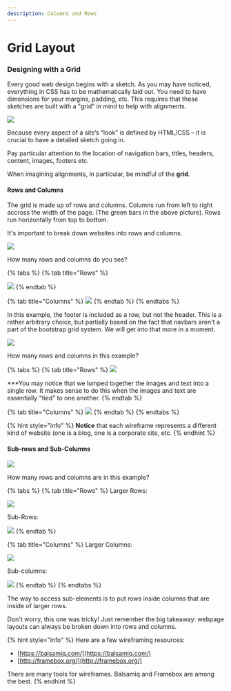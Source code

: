 ```yaml
---
description: Columns and Rows
---
```


# Grid Layout

### Designing with a Grid

Every good web design begins with a sketch. As you may have noticed, everything in CSS has to be mathematically laid out. You need to have dimensions for your margins, padding, etc. This requires that these sketches are built with a "grid" in mind to help with alignments. 

![](https://lh6.googleusercontent.com/4jiCQAaxNGHURFWaTtevTNWQo3Iq3QPVLaDSt_ygloHhRnDRPSHDO_DZh8z_STbmmrg7aSHsrw61AmALuiNHjPCDXoUefj8u0-T2qIzCt66Kk67AdtsZ4vcZbJTWx1eXkRwt2fVuSI8)

Because every aspect of a site’s “look” is defined by HTML/CSS – it is crucial to have a detailed sketch going in.

Pay particular attention to the location of navigation bars, titles, headers, content, images, footers etc. 

When imagining alignments, in particular, be mindful of the **grid**.

#### Rows and Columns

The grid is made up of rows and columns. Columns run from left to right accross the width of the page. \(The green bars in the above picture\). Rows run horizontally from top to bottom.

It's important to break down websites into rows and columns.

![](../../../.gitbook/assets/image%20%287%29.png)

How many rows and columns do you see?

{% tabs %}
{% tab title="Rows" %}


![](https://lh3.googleusercontent.com/hrUy4iXPzjqmRZJEJkaiXkUEbO03Wye_ra4SNK8drh4yOVFr9U3rgiXZDq1pJVtg5jS0-41QuuRd0LSZnd8iKsOcZ_4ftXvqoIPk9m2LfxVZmX_RzQs65xOSparlWsThRQv5nsBF6TY)
{% endtab %}

{% tab title="Columns" %}
![](https://lh4.googleusercontent.com/w6aRkar42IC4455uvRppWqmOfeiXltAaqG_-xcizR9VVw9mPJ9vjMFtBquQOpKjaBQZdQydpLmzQykuCkrrEziPKCZsBJy0_cjSD7t1oVuhqVQ1yizLEZ6XyJrWQTe3mFRWdB30xF-w)
{% endtab %}
{% endtabs %}

In this example, the footer is included as a row, but not the header. This is a rather arbitrary choice, but partially based on the fact that navbars aren't a part of the bootstrap grid system. We will get into that more in a moment.



![](https://lh3.googleusercontent.com/2VmFlhJ9-mH07B2rEuvBMFM_sUAIzgHokTjO0XxJ1UnfcTwwY9GmXLPM4Ox8MsPao0UGDJpzkErr1xpPED-XKF_lely33n_1-Mkkt3T9RK0429sG7D6RcPE_4fh-E2HVOXD8NTKXSLQ)

How many rows and columns in this example?

{% tabs %}
{% tab title="Rows" %}
![](https://lh5.googleusercontent.com/ICSvj433VoIXkqaOKrbTub2KDzALyzBUewOR7OyWGe88REvM3bjfnwoelS0uw_X9GE1_eORlxV1SFHozzku3SIadfg0JmBK6BH4U7ttGyPYRtofJLmGMeD9vPeyalTjsh9dDghNqrRU)

\*\*\*You may notice that we lumped together the images and text into a single row. It makes sense to do this when the images and text are essentially "tied" to one another.
{% endtab %}

{% tab title="Columns" %}
![](https://lh5.googleusercontent.com/Js5WJZS0YIGY9jhgRGsfEo8ssg68KNXu4psNoBQHua47Sr7SWFiHaezxIJtbL9P7uVetveh4K-BD2rY0P5lNs6e33GLoQnw13mVvSACkef5gJ7np4RUYy2IHexTJ5lUlFiIponROF6k)
{% endtab %}
{% endtabs %}

{% hint style="info" %}
**Notice** that each wireframe represents a different kind of website \(one is a blog, one is a corporate site, etc.
{% endhint %}

#### Sub-rows and Sub-Columns

![](https://lh5.googleusercontent.com/glL5fRZi-VqW-n_sbONcZLxEqprbzJ-YWC47huxMjUzs1XJqFoR5CgC4F_ECIZmnXjoinuFEXoMTSDlcmXQxs6aoILEEpJRT7xxFMONuDrtPkuZE_fUVLvjhklGvDchpsjWtlvZvkQY)

How many rows and columns are in this example?

{% tabs %}
{% tab title="Rows" %}
Larger Rows:

![](https://lh3.googleusercontent.com/gr_gBd4IS764uBl-TN4pe1uLnJhL8dxq2mobLN3jYE13sUtvjT5WKxUdIWwyHGrq55etFyl6PTZIuZ75PMdJAye9dn8oAcC2kTBDCod3lcu2mMJkm6ud_Gjm97zl4tOiIhtTLXpfcqI)

Sub-Rows:

![](https://lh6.googleusercontent.com/SaWqPXAr5LkkuD4Fd0jNpvvjXdoerSJ_vw8KGRIZN2za91t3JeQ3VqFqAxqA4GFNfX1FHCb8B6cDEPoy5ii8azsLQ1gJcbtbACycmbDK8CNbQk4_nTbiT2RgCOFKqTKA53ACLHdJvbs)
{% endtab %}

{% tab title="Columns" %}
Larger Columns:

![](https://lh6.googleusercontent.com/iZzN9_zAbV7uVOUkeFlubmCbySbSJFf7EhI8pgUaKhomH_7RwY_EVf4ngFU9GtaMnkZ9rRCQlXogzS3xHViEh1iE6QRpt_A8qP-FjaHKlHXvE7clzrXph2rnSZ18IyBf9RM8ZtLARLY)

Sub-columns:

![](https://lh3.googleusercontent.com/rmRVHktzfqMLFbn_sNlXhwP3Fc7shJmPFsJCB_WfYF3aaTH869suobULaRQMh_ex2xUScMOgZMspBTPHJceKXAij1Vbqh1_G0jW923vwZrsqpBfcKCSaD8UmKEJm4fbjE6fX2y-lWbU)
{% endtab %}
{% endtabs %}

The way to access sub-elements is to put rows inside columns that are inside of larger rows. Don't worry, this one was tricky! Just remember the big takeaway: webpage layouts can always be broken down into rows and columns.

{% hint style="info" %}
Here are a few wireframing resources:

* [https://balsamiq.com/](https://balsamiq.com/)
* [http://framebox.org/](http://framebox.org/)

There are many tools for wireframes. Balsamiq and Framebox are among the best.
{% endhint %}

